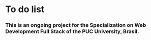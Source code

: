 # To do list

### This is an ongoing project for the Specialization on Web Development Full Stack of the PUC University, Brasil.
